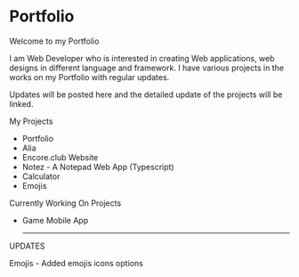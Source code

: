 # Portfolio

Welcome to my Portfolio

I am Web Developer who is interested in creating Web applications, web designs in different language and framework. 
I have various projects in the works on my Portfolio with regular updates.

Updates will be posted here and the detailed update of the projects will be linked.

My Projects

- Portfolio
- Alia
- Encore.club Website
- Notez - A Notepad Web App (Typescript)
- Calculator
- Emojis


Currently Working On Projects

- Game Mobile App
  
  
  --------------------------
  
UPDATES

Emojis - Added emojis icons options
